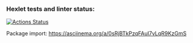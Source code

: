### Hexlet tests and linter status:
[![Actions Status](https://github.com/mminnekaev/python-project-50/workflows/hexlet-check/badge.svg)](https://github.com/mminnekaev/python-project-50/actions)

Package import:
https://asciinema.org/a/0sRjBTkPzqFAuI7vLqR9KzGmS